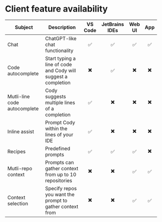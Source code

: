 # Client feature availability

| Subject                      | Description                                             | VS Code | JetBrains IDEs | Web UI | App |
|-----------------------------|---------------------------------------------------------|:-:|:-:|:-:|:-:|
|Chat                         | ChatGPT-like chat functionality                         |✅|✅|✅|✅|
|Code autocomplete                  | Start typing a line of code and Cody will suggest a completion|✖️|✅|✖️|✖️| 
|Mutli-line code autocomplete      | Cody suggests multiple lines of a completion            |✅|✖️|✖️|✖️| 
|Inline assist                | Prompt Cody within the lines of your IDE                |✅|✖️|✖️|✖️| 
|Recipes                      | Predefined prompts |✅|✅|✅|✖️|
|Mutli-repo context          | Prompts can gather context from up to 10 repositories |✖️|✖️|✅|✅|
|Context selection            | Specify repos you want the prompt to gather context from|✖️|✖️|✅|✅|

